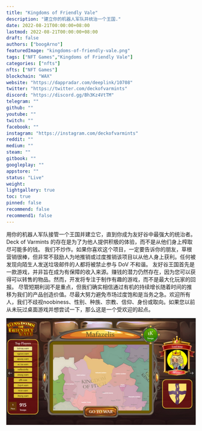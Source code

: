 ```yaml
---
title: "Kingdoms of Friendly Vale"
description: "建立你的机器人军队并统治一个王国."
date: 2022-08-21T00:00:00+08:00
lastmod: 2022-08-21T00:00:00+08:00
draft: false
authors: ["boogArno"]
featuredImage: "kingdoms-of-friendly-vale.png"
tags: ["NFT Games","Kingdoms of Friendly Vale"]
categories: ["nfts"]
nfts: ["NFT Games"]
blockchain: "WAX"
website: "https://dappradar.com/deeplink/10708"
twitter: "https://twitter.com/deckofvarmints"
discord: "https://discord.gg/Bh3Kz4VtTM"
telegram: ""
github: ""
youtube: ""
twitch: ""
facebook: ""
instagram: "https://instagram.com/deckofvarmints"
reddit: ""
medium: ""
steam: ""
gitbook: ""
googleplay: ""
appstore: ""
status: "Live"
weight: 
lightgallery: true
toc: true
pinned: false
recommend: false
recommend1: false
---
```

用你的机器人军队接管一个王国并建立它，直到你成为友好谷中最强大的统治者。Deck of Varmints 的存在是为了为他人提供积极的体验，而不是从他们身上榨取尽可能多的钱。 我们不炒作。如果你喜欢这个项目，一定要告诉你的朋友，草根营销很棒，但非常不鼓励人为地推销或过度推销该项目以从他人身上获利。任何被发现向陌生人发送垃圾邮件的人都将被禁止参与 DoV 不和谐。 友好谷王国首先是一款游戏，并非旨在成为有保障的收入来源。赚钱的潜力仍然存在，因为您可以获得可以转售的物品。然而，开发将专注于制作有趣的游戏，而不是最大化玩家的回报。 尽管短期利润不是重点，但我们确实相信通过有机的持续增长随着时间的推移为我们的产品创造价值。尽最大努力避免市场过度饱和是当务之急。欢迎所有人，我们不歧视noobiness、性别、种族、宗教、信仰、身份或取向。如果您以前从未玩过桌面游戏并想尝试一下，那么这是一个受欢迎的起点。

![1](1.jpg)